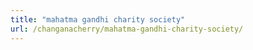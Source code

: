 ```yaml
---
title: "mahatma gandhi charity society"
url: /changanacherry/mahatma-gandhi-charity-society/
---
```

